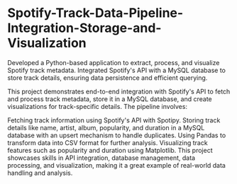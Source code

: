 # Spotify-Track-Data-Pipeline-Integration-Storage-and-Visualization
Developed a Python-based application to extract, process, and visualize Spotify track metadata. Integrated Spotify's API with a MySQL database to store track details, ensuring data persistence and efficient querying.


This project demonstrates end-to-end integration with Spotify's API to fetch and process track metadata, store it in a MySQL database, and create visualizations for track-specific details. The pipeline involves:

Fetching track information using Spotify's API with Spotipy.
Storing track details like name, artist, album, popularity, and duration in a MySQL database with an upsert mechanism to handle duplicates.
Using Pandas to transform data into CSV format for further analysis.
Visualizing track features such as popularity and duration using Matplotlib.
This project showcases skills in API integration, database management, data processing, and visualization, making it a great example of real-world data handling and analysis.
